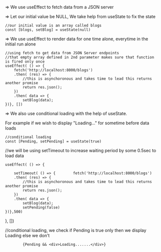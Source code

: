 => We use useEffect to fetch data from a JSON server

=> Let our initial value be NULL, We take help from useState to fix the state

    //our initial value is an array called blogs
    const [blogs, setBlog] = useState(null)

=> We use useEffect to render data for one time alone, everytime in the initial run alone
  
    //using fetch to get data from JSON Server endpoints
    //that empty array defined in 2nd parameter makes sure that function is fired only once
    useEffect( () => {
        fetch('http://localhost:8000/blogs')
        .then( (res) => {
            //this is asynchoronous and takes time to lead this returns another promise
            return res.json();
        })
        .then( data => {
            setBlog(data); 
    })}, [])

=> We also use conditional loading with the help of useState.

For example if we wish to display "Loading..." for sometime before data loads

    //conditional loading
    const [Pending, setPending] = useState(true)

//we will be using setTimeout to increase waiting period by some 0.5sec to load data

    useEffect( () => {
        
        setTimeout( () => {        fetch('http://localhost:8000/blogs')
        .then( (res) => {
            //this is asynchoronous and takes time to lead this returns another promise
            return res.json();
        })
        .then( data => {
            setBlog(data); 
            setPending(false)
    })},500)

}, [])

//conditional loading, we check if Pending is true only then we display Loading else we don't 

            {Pending && <div>Loading.......</div>}
